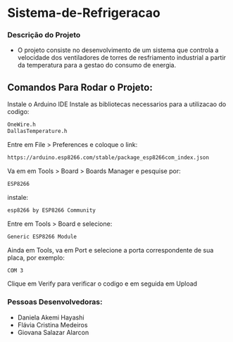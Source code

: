 # Sistema-de-Refrigeracao

### Descrição do Projeto
- O projeto consiste no desenvolvimento de um sistema que controla a velocidade dos ventiladores de torres de resfriamento industrial a partir da temperatura para a gestao do consumo de energia.

## Comandos Para Rodar o Projeto:
Instale o Arduino IDE
Instale as bibliotecas necessarios para a utilizacao do codigo:
```sh
OneWire.h
DallasTemperature.h
```
Entre em File > Preferences e coloque o link:
```sh
https://arduino.esp8266.com/stable/package_esp8266com_index.json
```
Va em em Tools > Board > Boards Manager e pesquise por:
```sh
ESP8266
```
instale:
```sh
esp8266 by ESP8266 Community
```
Entre em Tools > Board e selecione:
```sh
Generic ESP8266 Module
```
Ainda em Tools, va em Port e selecione a porta correspondente de sua placa, por exemplo:
```sh
COM 3
```
Clique em Verify para verificar o codigo e em seguida em Upload

### Pessoas Desenvolvedoras: 
- Daniela Akemi Hayashi
- Flávia Cristina Medeiros
- Giovana Salazar Alarcon

